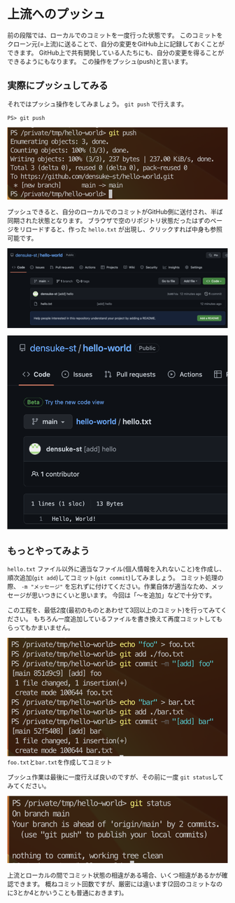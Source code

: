 # 上流へのプッシュ

前の段階では、ローカルでのコミットを一度行った状態です。
このコミットをクローン元(=上流)に送ることで、自分の変更をGitHub上に記録しておくことができます。
GitHub上で共有開発している人たちにも、自分の変更を得ることができるようにもなります。
この操作をプッシュ(push)と言います。

## 実際にプッシュしてみる

それではプッシュ操作をしてみましょう。 `git push` で行えます。

```pwsh
PS> git push
```

![](images/push.png)

プッシュできると、自分のローカルでのコミットがGitHub側に送付され、半ば同期された状態となります。
ブラウザで空のリポジトリ状態だったはずのページをリロードすると、作った `hello.txt` が出現し、クリックすれば中身も参照可能です。

![](images/hw-repo-reloaded.png)

![](images/hw-view.png)

## もっとやってみよう

`hello.txt` ファイル以外に適当なファイル(個人情報を入れないこと)を作成し、順次追加(`git add`)してコミット(`git commit`)してみましょう。
コミット処理の際、 `-m "メッセージ"` を忘れずに付けてください。作業自体が適当なため、メッセージが思いつきにくいと思います。
今回は「〜を追加」などで十分です。

この工程を、最低2度(最初のものとあわせて3回以上のコミット)を行ってみてください。
もちろん一度追加しているファイルを書き換えて再度コミットしてもらってもかまいません。

![](images/add-foobar.png)
`foo.txt`と`bar.txt`を作成してコミット

プッシュ作業は最後に一度行えば良いのですが、その前に一度 `git status`してみてください。

![](images/pre-push.png)

上流とローカルの間でコミット状態の相違がある場合、いくつ相違があるかが確認できます。
概ねコミット回数ですが、厳密には違います(2回のコミットなのに3とか4とかいうことも普通におきます)。


